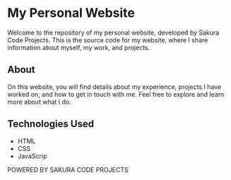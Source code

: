 # My Personal Website

Welcome to the repository of my personal website, developed by Sakura Code Projects. This is the source code for my website, where I share information about myself, my work, and projects.

## About

On this website, you will find details about my experience, projects I have worked on, and how to get in touch with me. Feel free to explore and learn more about what I do.

## Technologies Used

- HTML
- CSS
- JavaScrip

POWERED BY SAKURA CODE PROJECTS
